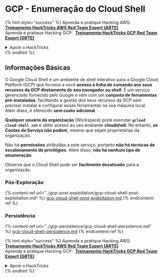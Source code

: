 # GCP - Enumeração do Cloud Shell

{% hint style="success" %}
Aprenda e pratique Hacking AWS: <img src="/.gitbook/assets/image.png" alt="" data-size="line"> [**Treinamento HackTricks AWS Red Team Expert (ARTE)**](https://training.hacktricks.xyz/courses/arte) <img src="/.gitbook/assets/image.png" alt="" data-size="line"> \
Aprenda e pratique Hacking GCP: <img src="/.gitbook/assets/image (2).png" alt="" data-size="line"> [**Treinamento HackTricks GCP Red Team Expert (GRTE)**<img src="/.gitbook/assets/image (2).png" alt="" data-size="line">](https://training.hacktricks.xyz/courses/grte)

<details>

<summary>Apoie o HackTricks</summary>

- Verifique os [**planos de assinatura**](https://github.com/sponsors/carlospolop)!
- **Junte-se ao** 💬 [**grupo Discord**](https://discord.gg/hRep4RUj7f) ou ao [**grupo telegram**](https://t.me/peass) ou **siga-nos** no **Twitter** 🐦 [**@hacktricks\_live**](https://twitter.com/hacktricks\_live)**.**
- **Compartilhe truques de hacking enviando PRs para os repositórios** [**HackTricks**](https://github.com/carlospolop/hacktricks) e [**HackTricks Cloud**](https://github.com/carlospolop/hacktricks-cloud).

</details>
{% endhint %}

## Informações Básicas

O Google Cloud Shell é um ambiente de shell interativo para a Google Cloud Platform (GCP) que fornece a você **acesso à linha de comando aos seus recursos da GCP diretamente do seu navegador ou shell**. É um serviço gerenciado fornecido pelo Google e vem com um **conjunto de ferramentas pré-instaladas**, facilitando a gestão dos seus recursos da GCP sem precisar instalar e configurar essas ferramentas na sua máquina local.\
Além disso, é oferecido **sem custo adicional**.

**Qualquer usuário da organização** (Workspace) pode executar **`gcloud cloud-shell ssh`** e obter acesso ao seu ambiente **cloudshell**. No entanto, **as Contas de Serviço não podem**, mesmo que sejam proprietárias da organização.

Não há **permissões** atribuídas a este serviço, portanto **não há técnicas de escalonamento de privilégios**. Além disso, **não há nenhum tipo de enumeração**.

Observe que o Cloud Shell pode ser **facilmente desativado** para a organização.

### Pós-Exploração

{% content-ref url="../gcp-post-exploitation/gcp-cloud-shell-post-exploitation.md" %}
[gcp-cloud-shell-post-exploitation.md](../gcp-post-exploitation/gcp-cloud-shell-post-exploitation.md)
{% endcontent-ref %}

### Persistência

{% content-ref url="../gcp-persistence/gcp-cloud-shell-persistence.md" %}
[gcp-cloud-shell-persistence.md](../gcp-persistence/gcp-cloud-shell-persistence.md)
{% endcontent-ref %}

{% hint style="success" %}
Aprenda e pratique Hacking AWS: <img src="/.gitbook/assets/image.png" alt="" data-size="line"> [**Treinamento HackTricks AWS Red Team Expert (ARTE)**](https://training.hacktricks.xyz/courses/arte) <img src="/.gitbook/assets/image.png" alt="" data-size="line"> \
Aprenda e pratique Hacking GCP: <img src="/.gitbook/assets/image (2).png" alt="" data-size="line"> [**Treinamento HackTricks GCP Red Team Expert (GRTE)**<img src="/.gitbook/assets/image (2).png" alt="" data-size="line">](https://training.hacktricks.xyz/courses/grte)

<details>

<summary>Apoie o HackTricks</summary>

- Verifique os [**planos de assinatura**](https://github.com/sponsors/carlospolop)!
- **Junte-se ao** 💬 [**grupo Discord**](https://discord.gg/hRep4RUj7f) ou ao [**grupo telegram**](https://t.me/peass) ou **siga-nos** no **Twitter** 🐦 [**@hacktricks\_live**](https://twitter.com/hacktricks\_live)**.**
- **Compartilhe truques de hacking enviando PRs para os repositórios** [**HackTricks**](https://github.com/carlospolop/hacktricks) e [**HackTricks Cloud**](https://github.com/carlospolop/hacktricks-cloud).

</details>
{% endhint %}
